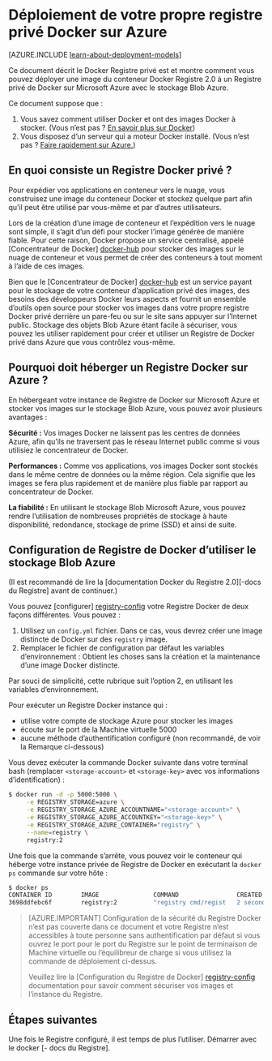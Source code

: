 <properties 
  pageTitle="Déploiement de votre propre registre privé Docker sur Azure | Microsoft Azure"
  description="Décrit comment vous pouvez utiliser Docker Registre pour héberger vos images de conteneur dans le service de stockage des objets Blob Azure."
  services="virtual-machines-linux"
  documentationCenter="virtual-machines"
  authors="ahmetalpbalkan"
  editor="squillace"
  manager="timlt"
  tags="azure-service-management,azure-resource-manager" />

<tags
  ms.service="virtual-machines-linux"
  ms.devlang="multiple"
  ms.topic="article"
  ms.tgt_pltfrm="vm-linux"
  ms.workload="infrastructure-services"
  ms.date="09/27/2016" 
  ms.author="ahmetb" />

# <a name="deploying-your-own-private-docker-registry-on-azure"></a>Déploiement de votre propre registre privé Docker sur Azure

[AZURE.INCLUDE [learn-about-deployment-models](../../includes/learn-about-deployment-models-both-include.md)]



Ce document décrit le Docker Registre privé est et montre comment vous pouvez déployer une image du conteneur Docker Registre 2.0 à un Registre privé de Docker sur Microsoft Azure avec le stockage Blob Azure.

Ce document suppose que :

1. Vous savez comment utiliser Docker et ont des images Docker à stocker. (Vous n’est pas ? [En savoir plus sur Docker](https://www.docker.com))
2. Vous disposez d’un serveur qui a moteur Docker installé. (Vous n’est pas ? [Faire rapidement sur Azure.](https://azure.microsoft.com/documentation/templates/docker-simple-on-ubuntu/))


## <a name="what-is-a-private-docker-registry"></a>En quoi consiste un Registre Docker privé ?

Pour expédier vos applications en conteneur vers le nuage, vous construisez une image du conteneur Docker et stockez quelque part afin qu’il peut être utilisé par vous-même et par d’autres utilisateurs. 

Lors de la création d’une image de conteneur et l’expédition vers le nuage sont simple, il s’agit d’un défi pour stocker l’image générée de manière fiable. Pour cette raison, Docker propose un service centralisé, appelé [Concentrateur de Docker] [ docker-hub] pour stocker des images sur le nuage de conteneur et vous permet de créer des conteneurs à tout moment à l’aide de ces images.

Bien que le [Concentrateur de Docker] [ docker-hub] est un service payant pour le stockage de votre conteneur d’application privé des images, des besoins des développeurs Docker leurs aspects et fournit un ensemble d’outils open source pour stocker vos images dans votre propre registre Docker privé derrière un pare-feu ou sur le site sans appuyer sur l’Internet public.
Stockage des objets Blob Azure étant facile à sécuriser, vous pouvez les utiliser rapidement pour créer et utiliser un Registre de Docker privé dans Azure que vous contrôlez vous-même.

## <a name="why-should-you-host-a-docker-registry-on-azure"></a>Pourquoi doit héberger un Registre Docker sur Azure ?

En hébergeant votre instance de Registre de Docker sur Microsoft Azure et stocker vos images sur le stockage Blob Azure, vous pouvez avoir plusieurs avantages :

**Sécurité :** Vos images Docker ne laissent pas les centres de données Azure, afin qu’ils ne traversent pas le réseau Internet public comme si vous utilisiez le concentrateur de Docker.
  
**Performances :** Comme vos applications, vos images Docker sont stockés dans le même centre de données ou la même région. Cela signifie que les images se fera plus rapidement et de manière plus fiable par rapport au concentrateur de Docker.

**La fiabilité :** En utilisant le stockage Blob Microsoft Azure, vous pouvez rendre l’utilisation de nombreuses propriétés de stockage à haute disponibilité, redondance, stockage de prime (SSD) et ainsi de suite.

## <a name="configuring-docker-registry-to-use-azure-blob-storage"></a>Configuration de Registre de Docker d’utiliser le stockage Blob Azure

(Il est recommandé de lire la [documentation Docker du Registre 2.0][-docs du Registre] avant de continuer.)

Vous pouvez [configurer] [ registry-config] votre Registre Docker de deux façons différentes.
Vous pouvez :

1. Utilisez un `config.yml` fichier. Dans ce cas, vous devrez créer une image distincte de Docker sur des `registry` image.
2. Remplacer le fichier de configuration par défaut les variables d’environnement : Obtient les choses sans la création et la maintenance d’une image Docker distincte.

Par souci de simplicité, cette rubrique suit l’option 2, en utilisant les variables d’environnement.

Pour exécuter un Registre Docker instance qui :

* utilise votre compte de stockage Azure pour stocker les images
* écoute sur le port de la Machine virtuelle 5000
* aucune méthode d’authentification configuré (non recommandé, de voir la Remarque ci-dessous)

Vous devez exécuter la commande Docker suivante dans votre terminal bash (remplacer `<storage-account>` et `<storage-key>` avec vos informations d’identification) :

```sh
$ docker run -d -p 5000:5000 \
     -e REGISTRY_STORAGE=azure \
     -e REGISTRY_STORAGE_AZURE_ACCOUNTNAME="<storage-account>" \
     -e REGISTRY_STORAGE_AZURE_ACCOUNTKEY="<storage-key>" \
     -e REGISTRY_STORAGE_AZURE_CONTAINER="registry" \
     --name=registry \
     registry:2
```

Une fois que la commande s’arrête, vous pouvez voir le conteneur qui héberge votre instance privée de Registre de Docker en exécutant la `docker ps` commande sur votre hôte :

```sh
$ docker ps
CONTAINER ID        IMAGE               COMMAND                CREATED             STATUS              PORTS                    NAMES
3698ddfebc6f        registry:2          "registry cmd/regist   2 seconds ago       Up 1 seconds        0.0.0.0:5000->5000/tcp   registry
```

> [AZURE.IMPORTANT] Configuration de la sécurité du Registre Docker n’est pas couverte dans ce document et votre Registre n’est accessibles à toute personne sans authentification par défaut si vous ouvrez le port pour le port du Registre sur le point de terminaison de Machine virtuelle ou l’équilibreur de charge si vous utilisez la commande de déploiement ci-dessus.
>
> Veuillez lire la [Configuration du Registre de Docker] [ registry-config] documentation pour savoir comment sécuriser vos images et l’instance du Registre.

## <a name="next-steps"></a>Étapes suivantes

Une fois le Registre configuré, il est temps de plus l’utiliser. Démarrer avec le docker [- docs du Registre]. 

[docker-hub]: https://hub.docker.com/
[registry]: https://github.com/docker/distribution
[Registre-documents]: http://docs.docker.com/registry/
[registry-config]: http://docs.docker.com/registry/configuration/
 
